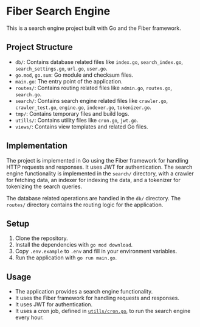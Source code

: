 # Fiber Search Engine

This is a search engine project built with Go and the Fiber framework.

## Project Structure

- `db/`: Contains database related files like `index.go`, `search_index.go`, `search_settings.go`, `url.go`, `user.go`.
- `go.mod`, `go.sum`: Go module and checksum files.
- `main.go`: The entry point of the application.
- `routes/`: Contains routing related files like `admin.go`, `routes.go`, `search.go`.
- `search/`: Contains search engine related files like `crawler.go`, `crawler_test.go`, `engine.go`, `indexer.go`, `tokenizer.go`.
- `tmp/`: Contains temporary files and build logs.
- `utills/`: Contains utility files like `cron.go`, `jwt.go`.
- `views/`: Contains view templates and related Go files.

## Implementation

The project is implemented in Go using the Fiber framework for handling HTTP requests and responses. It uses JWT for authentication. The search engine functionality is implemented in the `search/` directory, with a crawler for fetching data, an indexer for indexing the data, and a tokenizer for tokenizing the search queries.

The database related operations are handled in the `db/` directory. The `routes/` directory contains the routing logic for the application.

## Setup

1. Clone the repository.
2. Install the dependencies with `go mod download`.
3. Copy `.env.example` to `.env` and fill in your environment variables.
4. Run the application with `go run main.go`.

## Usage

- The application provides a search engine functionality.
- It uses the Fiber framework for handling requests and responses.
- It uses JWT for authentication.
- It uses a cron job, defined in [`utills/cron.go`](utills/cron.go), to run the search engine every hour.
